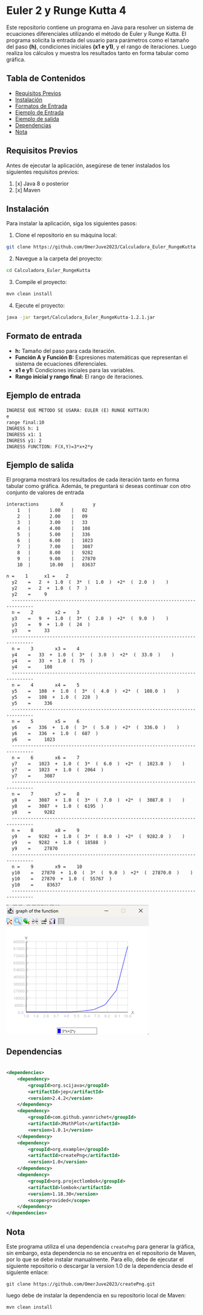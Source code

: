 # Euler 2 y Runge Kutta 4

Este repositorio contiene un programa en Java para resolver un sistema de ecuaciones diferenciales utilizando el método
de Euler y Runge Kutta. El programa solicita la entrada del usuario para parámetros como el tamaño del paso **(h)**,
condiciones
iniciales **(x1 e y1)**, y el rango de iteraciones. Luego realiza los cálculos y muestra los resultados tanto en forma
tabular como gráfica.

## Tabla de Contenidos

- [Requisitos Previos](#requisitos-previos)
- [Instalación](#instalación)
- [Formatos de Entrada](#Formato-de-entrada)
- [Ejemplo de Entrada](#Ejemplo-de-entrada)
- [Ejemplo de salida](#ejemplo-de-salida)
- [Dependencias](#dependencias)
- [Nota](#nota)

## Requisitos Previos

Antes de ejecutar la aplicación, asegúrese de tener instalados los siguientes requisitos previos:

1. [x] Java 8 o posterior
2. [x] Maven

## Instalación

Para instalar la aplicación, siga los siguientes pasos:

1. Clone el repositorio en su máquina local:

```bash
git clone https://github.com/OmerJuve2023/Calculadora_Euler_RungeKutta.git
```

2. Navegue a la carpeta del proyecto:

```bash
cd Calculadora_Euler_RungeKutta
```

3. Compile el proyecto:

```bash 
mvn clean install
```

4. Ejecute el proyecto:

```bash
java -jar target/Calculadora_Euler_RungeKutta-1.2.1.jar
```

## Formato de entrada

* **h:** Tamaño del paso para cada iteración.
* **Función A y Función B:** Expresiones matemáticas que representan el sistema de ecuaciones diferenciales.
* **x1 e y1:** Condiciones iniciales para las variables.
* **Rango inicial y rango final:** El rango de iteraciones.

## Ejemplo de entrada

```shell script
INGRESE QUE METODO SE USARA: EULER (E) RUNGE KUTTA(R)
e
range final:10
INGRESS h: 1
INGRESS x1: 1
INGRESS y1: 2
INGRESS FUNCTION: F(X,Y)=3*x+2*y
```    

## Ejemplo de salida

El programa mostrará los resultados de cada iteración tanto en forma tabular como gráfica. Además, te preguntará si
deseas continuar con otro conjunto de valores de entrada

``` shell script
interactions		X			y
	1	|		1.00	|	02
	2	|		2.00	|	09
	3	|		3.00	|	33
	4	|		4.00	|	108
	5	|		5.00	|	336
	6	|		6.00	|	1023
	7	|		7.00	|	3087
	8	|		8.00	|	9282
	9	|		9.00	|	27870
	10	|		10.00	|	83637
```

```shell script
n =    1  	  x1 =    2  
  y2    =   2  +  1.0  (  3*  (  1.0  )  +2*  (  2.0  )    )  
  y2    =   2  +  1.0  (  7  )  
  y2    =     9  
  ------------------------------------------------------------------------------  
  n =    2  	  x2 =    3  
  y3    =   9  +  1.0  (  3*  (  2.0  )  +2*  (  9.0  )    )  
  y3    =   9  +  1.0  (  24  )  
  y3    =     33  
  ------------------------------------------------------------------------------  
  n =    3  	  x3 =    4  
  y4    =   33  +  1.0  (  3*  (  3.0  )  +2*  (  33.0  )    )  
  y4    =   33  +  1.0  (  75  )  
  y4    =     108  
  ------------------------------------------------------------------------------  
  n =    4  	  x4 =    5  
  y5    =   108  +  1.0  (  3*  (  4.0  )  +2*  (  108.0  )    )  
  y5    =   108  +  1.0  (  228  )  
  y5    =     336  
  ------------------------------------------------------------------------------  
  n =    5  	  x5 =    6  
  y6    =   336  +  1.0  (  3*  (  5.0  )  +2*  (  336.0  )    )  
  y6    =   336  +  1.0  (  687  )  
  y6    =     1023  
  ------------------------------------------------------------------------------  
  n =    6  	  x6 =    7  
  y7    =   1023  +  1.0  (  3*  (  6.0  )  +2*  (  1023.0  )    )  
  y7    =   1023  +  1.0  (  2064  )  
  y7    =     3087  
  ------------------------------------------------------------------------------  
  n =    7  	  x7 =    8  
  y8    =   3087  +  1.0  (  3*  (  7.0  )  +2*  (  3087.0  )    )  
  y8    =   3087  +  1.0  (  6195  )  
  y8    =     9282  
  ------------------------------------------------------------------------------  
  n =    8  	  x8 =    9  
  y9    =   9282  +  1.0  (  3*  (  8.0  )  +2*  (  9282.0  )    )  
  y9    =   9282  +  1.0  (  18588  )  
  y9    =     27870  
  ------------------------------------------------------------------------------  
  n =    9  	  x9 =    10  
  y10    =   27870  +  1.0  (  3*  (  9.0  )  +2*  (  27870.0  )    )  
  y10    =   27870  +  1.0  (  55767  )  
  y10    =     83637  
  ------------------------------------------------------------------------------
```

![img.png](img.png)

## Dependencias

```xml

<dependencies>
    <dependency>
        <groupId>org.scijava</groupId>
        <artifactId>jep</artifactId>
        <version>2.4.2</version>
    </dependency>
    <dependency>
        <groupId>com.github.yannrichet</groupId>
        <artifactId>JMathPlot</artifactId>
        <version>1.0.1</version>
    </dependency>
    <dependency>
        <groupId>org.example</groupId>
        <artifactId>createPng</artifactId>
        <version>1.0</version>
    </dependency>
    <dependency>
        <groupId>org.projectlombok</groupId>
        <artifactId>lombok</artifactId>
        <version>1.18.30</version>
        <scope>provided</scope>
    </dependency>
</dependencies>
```

## Nota

Este programa utiliza el una dependencia `createPng` para generar la gráfica, sin embargo, esta dependencia no se
encuentra
en el repositorio de Maven, por lo que se debe instalar manualmente. Para ello, debe de ejecutar el siguiente
repositorio o descargar la version 1.0 de la dependencia desde el siguiente enlace:

```shell script
git clone https://github.com/OmerJuve2023/createPng.git
```

luego debe de instalar la dependencia en su repositorio local de Maven:

```shell script
mvn clean install
```
